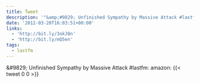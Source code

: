 ```yaml
---
title: Tweet
description: '"&amp;#9829; Unfinished Sympathy by Massive Attack #lastfm:  amazon: "'
date: '2012-03-20T16:03:51+00:00'
links:
  - 'http://bit.ly/3okJ8n'
  - 'http://bit.ly/mQ5en'
tags:
  - lastfm
---
```

&amp;#9829; Unfinished Sympathy by Massive Attack #lastfm:  amazon: 
      {{< tweet 0 0 >}}
    
